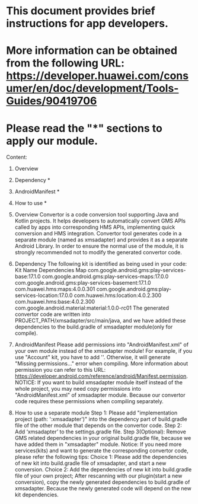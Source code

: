 # This document provides brief instructions for app developers.
# More information can be obtained from the following URL: https://developer.huawei.com/consumer/en/doc/development/Tools-Guides/90419706
# Please read the "*" sections to apply our module.

Content:
1. Overview
2. Dependency *
3. AndroidManifest *
4. How to use *

1. Overview
Convertor is a code conversion tool supporting Java and Kotlin projects. It helps developers to automatically convert GMS APIs called by apps into corresponding HMS APIs, implementing quick conversion and HMS integration.
Convertor tool generates code in a separate module (named as xmsadapter) and provides it as a separate Android Library.
In order to ensure the normal use of the module, it is strongly recommended not to modify the generated convertor code.

2. Dependency
The following kit is identified as being used in your code:
Kit Name            Dependencies
Map                 com.google.android.gms:play-services-base:17.1.0
                    com.google.android.gms:play-services-maps:17.0.0
                    com.google.android.gms:play-services-basement:17.1.0
                    com.huawei.hms:maps:4.0.0.301
                    com.google.android.gms:play-services-location:17.0.0
                    com.huawei.hms:location:4.0.2.300
                    com.huawei.hms:base:4.0.2.300
                    com.google.android.material:material:1.0.0-rc01
The generated convertor code are written into PROJECT_PATH/xmsadapter/src/main/java, and we have added these dependencies to the build.gradle of xmsadapter module(only for compile).

3. AndroidManifest
Please add permissions into "AndroidManifest.xml" of your own module instead of the xmsadapter module!
For example, if you use "Account" kit, you have to add '<users-permission android:name="android.permission.MANAGE_ACCOUNTS">'. Otherwise, it will generate "Missing permissions..." error when compiling.
More information about permission you can refer to this URL: https://developer.android.com/reference/android/Manifest.permission.
NOTICE: If you want to build xmsadapter module itself instead of the whole project, you may need copy permissions into "AndroidManifest.xml" of xmsadapter module.
Because our convertor code requires these permissions when compiling separately.

4. How to use a separate module
Step 1: Please add "implementation project (path: ':xmsadapter')" into the dependency part of build.gradle file of the other module that depends on the convertor code.
Step 2: Add ‘xmsadapter’ to the settings.gradle file.
Step 3(Optional): Remove GMS related dependencies in your original build.gradle file, because we have added them in "xmsadapter" module.
Notice:
If you need more services(kits) and want to generate the corresponding convertor code, please refer the following tips:
Choice 1: Please add the dependencies of new kit into build.gradle file of xmsadapter, and start a new conversion.
Choice 2: Add the dependencies of new kit into build.gradle file of your own project;
After rescanning with our plugin(start a new conversion), copy the newly generated dependencies to build.gradle of xmsadapter. Because the newly generated code will depend on the new kit dependencies.

